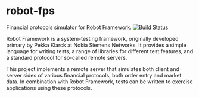 robot-fps
=========
Financial protocols simulator for Robot Framework. [![Build Status](https://travis-ci.org/da4089/robot-fps.svg?branch=master)](https://travis-ci.org/da4089/robot-fps)

Robot Framework is a system-testing framework, originally developed
primary by Pekka Klarck at Nokia Siemens Networks.  It provides a
simple language for writing tests, a range of libraries for different
test features, and a standard protocol for so-called remote servers.

This project implements a remote server that simulates both client and
server sides of various financial protocols, both order entry and
market data.  In combination with Robot Framework, tests can be
written to exercise applications using these protocols.
